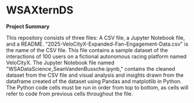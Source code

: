 # WSAXternDS

**Project Summary**

This repository consists of three files: A CSV file, a Jupyter Notebook file, and a README. "2025-VeloCityX-Expanded-Fan-Engagement-Data.csv" is the name of the CSV file. This file contains a sample dataset of the interactions of 100 users on a fictional autonomous racing platform named VeloCityX. The Jupyter Notebook file named "WSADataScience_SeanVandenBussche.ipynb," contains the cleaned dataset from the CSV file and visual analysis and insights drawn from the dataframe created of the dataset using Pandas and matplotlib in Python. The Python code cells must be run in order from top to bottom, as cells will refer to code from previous cells throughout the file.
